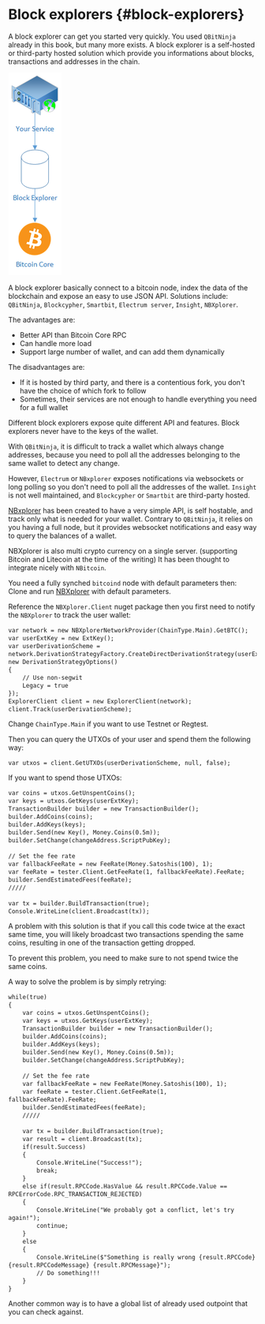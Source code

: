 # Block explorers {#block-explorers}

A block explorer can get you started very quickly. You used `QBitNinja` already in this book, but many more exists.
A block explorer is a self-hosted or third-party hosted solution which provide you informations about blocks, transactions and addresses in the chain.

![Explorer](../assets/Wallet-Explorer.png)

A block explorer basically connect to a bitcoin node, index the data of the blockchain and expose an easy to use JSON API.
Solutions include: `QBitNinja`, `Blockcypher`, `Smartbit`, `Electrum server`, `Insight`, `NBXplorer`.

The advantages are:

* Better API than Bitcoin Core RPC
* Can handle more load
* Support large number of wallet, and can add them dynamically

The disadvantages are:

* If it is hosted by third party, and there is a contentious fork, you don't have the choice of which fork to follow
* Sometimes, their services are not enough to handle everything you need for a full wallet

Different block explorers expose quite different API and features. Block explorers never have to the keys of the wallet.

With `QBitNinja`, it is difficult to track a wallet which always change addresses, because you need to poll all the addresses belonging to the same wallet to detect any change.

However, `Electrum` or `NBxplorer` exposes notifications via websockets  or long polling so you don't need to poll all the addresses of the wallet.
`Insight` is not well maintained, and `Blockcypher` or `Smartbit` are third-party hosted.

[NBxplorer](https://github.com/dgarage/NBXplorer/) has been created to have a very simple API, is self hostable, and track only what is needed for your wallet.
Contrary to `QBitNinja`, it relies on you having a full node, but it provides websocket notifications and easy way to query the balances of a wallet.

NBXplorer is also multi crypto currency on a single server. (supporting Bitcoin and Litecoin at the time of the writing)
It has been thought to integrate nicely with `NBitcoin`.

You need a fully synched `bitcoind` node with default parameters then:
Clone and run [NBXplorer](https://github.com/dgarage/NBXplorer) with default parameters.

Reference the `NBXplorer.Client` nuget package then you first need to notify the `NBXplorer` to track the user wallet:

```
var network = new NBXplorerNetworkProvider(ChainType.Main).GetBTC();
var userExtKey = new ExtKey();
var userDerivationScheme = network.DerivationStrategyFactory.CreateDirectDerivationStrategy(userExtKey.Neuter(), new DerivationStrategyOptions()
{
	// Use non-segwit
	Legacy = true
});
ExplorerClient client = new ExplorerClient(network);
client.Track(userDerivationScheme);
```

Change `ChainType.Main` if you want to use Testnet or Regtest.

Then you can query the UTXOs of your user and spend them the following way:

```
var utxos = client.GetUTXOs(userDerivationScheme, null, false);
```

If you want to spend those UTXOs:

```
var coins = utxos.GetUnspentCoins();
var keys = utxos.GetKeys(userExtKey);
TransactionBuilder builder = new TransactionBuilder();
builder.AddCoins(coins);
builder.AddKeys(keys);
builder.Send(new Key(), Money.Coins(0.5m));
builder.SetChange(changeAddress.ScriptPubKey);

// Set the fee rate
var fallbackFeeRate = new FeeRate(Money.Satoshis(100), 1);
var feeRate = tester.Client.GetFeeRate(1, fallbackFeeRate).FeeRate;
builder.SendEstimatedFees(feeRate);
/////

var tx = builder.BuildTransaction(true);
Console.WriteLine(client.Broadcast(tx));
```

A problem with this solution is that if you call this code twice at the exact same time, you will likely broadcast two transactions spending the same coins, resulting in one of the transaction getting dropped.

To prevent this problem, you need to make sure to not spend twice the same coins.

A way to solve the problem is by simply retrying:

```
while(true)
{    
    var coins = utxos.GetUnspentCoins();
    var keys = utxos.GetKeys(userExtKey);
    TransactionBuilder builder = new TransactionBuilder();
    builder.AddCoins(coins);
    builder.AddKeys(keys);
    builder.Send(new Key(), Money.Coins(0.5m));
    builder.SetChange(changeAddress.ScriptPubKey);

    // Set the fee rate
    var fallbackFeeRate = new FeeRate(Money.Satoshis(100), 1);
    var feeRate = tester.Client.GetFeeRate(1, fallbackFeeRate).FeeRate;
    builder.SendEstimatedFees(feeRate);
    /////

    var tx = builder.BuildTransaction(true);
    var result = client.Broadcast(tx);
    if(result.Success)
    {
        Console.WriteLine("Success!");
        break;
    }
    else if(result.RPCCode.HasValue && result.RPCCode.Value == RPCErrorCode.RPC_TRANSACTION_REJECTED)
    {
        Console.WriteLine("We probably got a conflict, let's try again!");
        continue;
    }
    else
    {
        Console.WriteLine($"Something is really wrong {result.RPCCode} {result.RPCCodeMessage} {result.RPCMessage}");
        // Do something!!!
    }
}
```

Another common way is to have a global list of already used outpoint that you can check against.